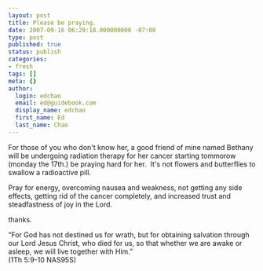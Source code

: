 ```yaml
---
layout: post
title: Please be praying.
date: 2007-09-16 06:29:18.000000000 -07:00
type: post
published: true
status: publish
categories:
- fresh
tags: []
meta: {}
author:
  login: edchao
  email: ed@guidebook.com
  display_name: edchao
  first_name: Ed
  last_name: Chao
---
```

<p>For those of you who don't know her, a good friend of mine named Bethany will be undergoing radiation therapy for her cancer starting tommorow (monday the 17th.) be praying hard for her.  It's not flowers and butterflies to swallow a radioactive pill.</p>
<p>Pray for energy, overcoming nausea and weakness, not getting any side effects, getting rid of the cancer completely, and increased trust and steadfastness of joy in the Lord.</p>
<p>thanks.</p>
<p>“For God has not destined us for wrath, but for obtaining salvation through our Lord Jesus Christ, who died for us, so that whether we are awake or asleep, we will live together with Him.”<br />
(1Th 5:9-10 NAS95S)</p>
